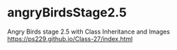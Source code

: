# angryBirdsStage2.5
Angry Birds stage 2.5 with Class Inheritance and Images
https://ps229.github.io/Class-27/index.html
